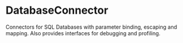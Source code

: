 # DatabaseConnector
Connectors for SQL Databases with parameter binding, escaping and mapping. Also provides interfaces for debugging and profiling.
